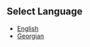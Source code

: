 ## Select Language

- [English](https://github.com/lukkshh/DOCS/blob/main/en.md)
- [Georgian](https://github.com/lukkshh/DOCS/blob/main/ge.md)
